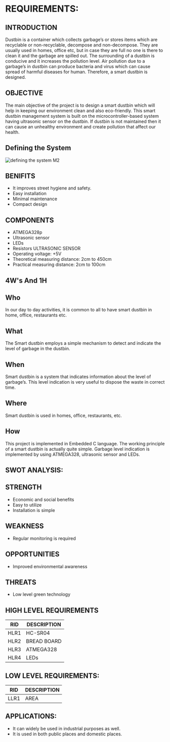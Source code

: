 # REQUIREMENTS:
## INTRODUCTION
Dustbin is a container which collects garbage’s or stores items which are recyclable or non-recyclable, decompose and non-decompose. They are usually used in homes, office etc, but in case they are full no one is there to clean it and the garbage are spilled out. The surrounding of a dustbin is conducive and it increases the pollution level. Air pollution due to a garbage’s in dustbin can produce bacteria and virus which can cause spread of harmful diseases for human. Therefore, a smart dustbin is designed.
## OBJECTIVE
The main objective of the project is to design a smart dustbin which will help in keeping our environment clean and also eco-friendly. This smart dustbin management system is built on the microcontroller-based system having ultrasonic sensor on the dustbin. If dustbin is not maintained then it can cause an unhealthy environment and create pollution that affect our health.
## Defining the System
![defining the system M2](https://user-images.githubusercontent.com/101622270/163931284-56938ba6-1c4d-4f25-bfe5-0808c92668bc.PNG)
## BENIFITS
- It improves street hygiene and safety.
- Easy installation
- Minimal maintenance
- Compact design
## COMPONENTS
- ATMEGA328p
- Ultrasonic sensor
- LEDs
- Resistors
ULTRASONIC SENSOR
- Operating voltage: +5V
- Theoretical measuring distance: 2cm to 450cm
- Practical measuring distance: 2cm to 100cm
## 4W's And 1H
## Who
In our day to day activities, it is common to all to have smart dustbin in home, office, restaurants etc.
## What
The Smart dustbin employs a simple mechanism to detect and indicate the level of garbage in the dustbin.
## When
Smart dustbin is a system that indicates information about the level of garbage’s. This level indication is very useful to dispose the waste in correct time.
## Where
Smart dustbin is used in homes, office, restaurants, etc.
## How
This project is implemented in Embedded C language. The working principle of a smart dustbin is actually quite simple. Garbage level indication is implemented by using ATMEGA328, ultrasonic sensor and LEDs.
## SWOT ANALYSIS:
## STRENGTH
- Economic and social benefits
- Easy to utilize 
- Installation is simple
## WEAKNESS
- Regular monitoring is required
## OPPORTUNITIES
- Improved environmental awareness
## THREATS
- Low level green technology
## HIGH LEVEL REQUIREMENTS
| RID | DESCRIPTION |
| --- | --- |
| HLR1 |	HC-SR04|
| HLR2 |	BREAD BOARD|
| HLR3 |	ATMEGA328 |
| HLR4 |	LEDs |
## LOW LEVEL REQUIREMENTS:
| RID |	DESCRIPTION |
| --- | --- |
| LLR1 |	AREA |
## APPLICATIONS:
- It can widely be used in industrial purposes as well.
- It is used in both public places and domestic places.





